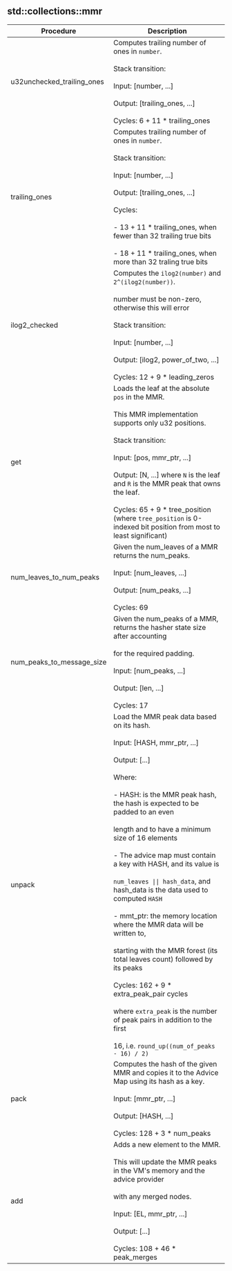 
## std::collections::mmr
| Procedure | Description |
| ----------- | ------------- |
| u32unchecked_trailing_ones | Computes trailing number of ones in `number`.<br /><br />Stack transition:<br /><br />Input: [number, ...]<br /><br />Output: [trailing_ones, ...]<br /><br />Cycles: 6 + 11 * trailing_ones |
| trailing_ones | Computes trailing number of ones in `number`.<br /><br />Stack transition:<br /><br />Input: [number, ...]<br /><br />Output: [trailing_ones, ...]<br /><br />Cycles:<br /><br />- 13 + 11 * trailing_ones, when fewer than 32 trailing true bits<br /><br />- 18 + 11 * trailing_ones, when more than 32 traling true bits |
| ilog2_checked | Computes the `ilog2(number)` and `2^(ilog2(number))`.<br /><br />number must be non-zero, otherwise this will error<br /><br />Stack transition:<br /><br />Input: [number, ...]<br /><br />Output: [ilog2, power_of_two, ...]<br /><br />Cycles:  12 + 9 * leading_zeros |
| get | Loads the leaf at the absolute `pos` in the MMR.<br /><br />This MMR implementation supports only u32 positions.<br /><br />Stack transition:<br /><br />Input: [pos, mmr_ptr, ...]<br /><br />Output: [N, ...] where `N` is the leaf and `R` is the MMR peak that owns the leaf.<br /><br />Cycles: 65 + 9 * tree_position (where `tree_position` is 0-indexed bit position from most to least significant) |
| num_leaves_to_num_peaks | Given the num_leaves of a MMR returns the num_peaks.<br /><br />Input: [num_leaves, ...]<br /><br />Output: [num_peaks, ...]<br /><br />Cycles: 69 |
| num_peaks_to_message_size | Given the num_peaks of a MMR, returns the hasher state size after accounting<br /><br />for the required padding.<br /><br />Input: [num_peaks, ...]<br /><br />Output: [len, ...]<br /><br />Cycles: 17 |
| unpack | Load the MMR peak data based on its hash.<br /><br />Input: [HASH, mmr_ptr, ...]<br /><br />Output: [...]<br /><br />Where:<br /><br />- HASH: is the MMR peak hash, the hash is expected to be padded to an even<br /><br />length and to have a minimum size of 16 elements<br /><br />- The advice map must contain a key with HASH, and its value is<br /><br />`num_leaves \|\| hash_data`, and hash_data is the data used to computed `HASH`<br /><br />- mmt_ptr: the memory location where the MMR data will be written to,<br /><br />starting with the MMR forest (its total leaves count) followed by its peaks<br /><br />Cycles: 162 + 9 * extra_peak_pair cycles<br /><br />where `extra_peak` is the number of peak pairs in addition to the first<br /><br />16, i.e. `round_up((num_of_peaks - 16) / 2)` |
| pack | Computes the hash of the given MMR and copies it to the Advice Map using its hash as a key.<br /><br />Input: [mmr_ptr, ...]<br /><br />Output: [HASH, ...]<br /><br />Cycles: 128 + 3 * num_peaks |
| add | Adds a new element to the MMR.<br /><br />This will update the MMR peaks in the VM's memory and the advice provider<br /><br />with any merged nodes.<br /><br />Input: [EL, mmr_ptr, ...]<br /><br />Output: [...]<br /><br />Cycles: 108 + 46 * peak_merges |
